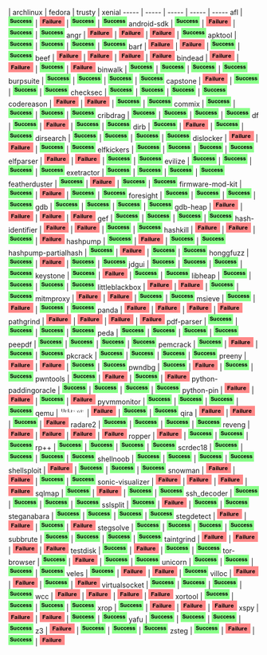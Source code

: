  | archlinux | fedora | trusty | xenial
----- | ----- | ----- | ----- | -----
afl | ![success](success.png) | ![fail](fail.png) | ![success](success.png) | ![success](success.png)
android-sdk | ![success](success.png) | ![fail](fail.png) | ![success](success.png) | ![success](success.png)
angr | ![fail](fail.png) | ![fail](fail.png) | ![fail](fail.png) | ![success](success.png)
apktool | ![success](success.png) | ![success](success.png) | ![success](success.png) | ![success](success.png)
barf | ![fail](fail.png) | ![fail](fail.png) | ![success](success.png) | ![success](success.png)
beef | ![fail](fail.png) | ![fail](fail.png) | ![fail](fail.png) | ![fail](fail.png)
bindead | ![fail](fail.png) | ![fail](fail.png) | ![success](success.png) | ![fail](fail.png)
binwalk | ![success](success.png) | ![success](success.png) | ![success](success.png) | ![success](success.png)
burpsuite | ![success](success.png) | ![success](success.png) | ![success](success.png) | ![success](success.png)
capstone | ![fail](fail.png) | ![success](success.png) | ![success](success.png) | ![success](success.png)
checksec | ![success](success.png) | ![success](success.png) | ![success](success.png) | ![success](success.png)
codereason | ![fail](fail.png) | ![fail](fail.png) | ![success](success.png) | ![success](success.png)
commix | ![success](success.png) | ![success](success.png) | ![success](success.png) | ![success](success.png)
cribdrag | ![success](success.png) | ![success](success.png) | ![success](success.png) | ![success](success.png)
df | ![success](success.png) | ![fail](fail.png) | ![success](success.png) | ![success](success.png)
dirb | ![success](success.png) | ![fail](fail.png) | ![success](success.png) | ![success](success.png)
dirsearch | ![success](success.png) | ![success](success.png) | ![success](success.png) | ![success](success.png)
dislocker | ![fail](fail.png) | ![fail](fail.png) | ![success](success.png) | ![success](success.png)
elfkickers | ![success](success.png) | ![success](success.png) | ![success](success.png) | ![success](success.png)
elfparser | ![fail](fail.png) | ![fail](fail.png) | ![success](success.png) | ![success](success.png)
evilize | ![success](success.png) | ![success](success.png) | ![success](success.png) | ![success](success.png)
exetractor | ![success](success.png) | ![success](success.png) | ![success](success.png) | ![success](success.png)
featherduster | ![success](success.png) | ![fail](fail.png) | ![success](success.png) | ![success](success.png)
firmware-mod-kit | ![success](success.png) | ![fail](fail.png) | ![success](success.png) | ![success](success.png)
foresight | ![success](success.png) | ![success](success.png) | ![success](success.png) | ![success](success.png)
gdb | ![success](success.png) | ![success](success.png) | ![success](success.png) | ![success](success.png)
gdb-heap | ![fail](fail.png) | ![fail](fail.png) | ![fail](fail.png) | ![fail](fail.png)
gef | ![success](success.png) | ![success](success.png) | ![success](success.png) | ![success](success.png)
hash-identifier | ![fail](fail.png) | ![fail](fail.png) | ![success](success.png) | ![success](success.png)
hashkill | ![fail](fail.png) | ![fail](fail.png) | ![success](success.png) | ![fail](fail.png)
hashpump | ![success](success.png) | ![fail](fail.png) | ![success](success.png) | ![success](success.png)
hashpump-partialhash | ![success](success.png) | ![fail](fail.png) | ![success](success.png) | ![success](success.png)
honggfuzz | ![success](success.png) | ![fail](fail.png) | ![success](success.png) | ![success](success.png)
jdgui | ![success](success.png) | ![success](success.png) | ![success](success.png) | ![success](success.png)
keystone | ![success](success.png) | ![fail](fail.png) | ![success](success.png) | ![success](success.png)
libheap | ![success](success.png) | ![success](success.png) | ![success](success.png) | ![success](success.png)
littleblackbox | ![fail](fail.png) | ![fail](fail.png) | ![success](success.png) | ![success](success.png)
mitmproxy | ![fail](fail.png) | ![fail](fail.png) | ![success](success.png) | ![success](success.png)
msieve | ![success](success.png) | ![fail](fail.png) | ![success](success.png) | ![success](success.png)
panda | ![fail](fail.png) | ![fail](fail.png) | ![fail](fail.png) | ![fail](fail.png)
pathgrind | ![fail](fail.png) | ![fail](fail.png) | ![fail](fail.png) | ![fail](fail.png)
pdf-parser | ![success](success.png) | ![success](success.png) | ![success](success.png) | ![success](success.png)
peda | ![success](success.png) | ![success](success.png) | ![success](success.png) | ![success](success.png)
peepdf | ![success](success.png) | ![success](success.png) | ![success](success.png) | ![success](success.png)
pemcrack | ![success](success.png) | ![fail](fail.png) | ![success](success.png) | ![success](success.png)
pkcrack | ![success](success.png) | ![success](success.png) | ![success](success.png) | ![success](success.png)
preeny | ![fail](fail.png) | ![fail](fail.png) | ![success](success.png) | ![success](success.png)
pwndbg | ![success](success.png) | ![fail](fail.png) | ![success](success.png) | ![success](success.png)
pwntools | ![success](success.png) | ![fail](fail.png) | ![success](success.png) | ![fail](fail.png)
python-paddingoracle | ![success](success.png) | ![success](success.png) | ![success](success.png) | ![success](success.png)
python-pin | ![fail](fail.png) | ![fail](fail.png) | ![success](success.png) | ![fail](fail.png)
pyvmmonitor | ![success](success.png) | ![success](success.png) | ![success](success.png) | ![success](success.png)
qemu | ![unknown](unknown.png) | ![fail](fail.png) | ![success](success.png) | ![success](success.png)
qira | ![fail](fail.png) | ![fail](fail.png) | ![success](success.png) | ![fail](fail.png)
radare2 | ![success](success.png) | ![success](success.png) | ![success](success.png) | ![success](success.png)
reveng | ![fail](fail.png) | ![fail](fail.png) | ![fail](fail.png) | ![fail](fail.png)
ropper | ![fail](fail.png) | ![success](success.png) | ![success](success.png) | ![success](success.png)
rp++ | ![success](success.png) | ![success](success.png) | ![success](success.png) | ![success](success.png)
scrdec18 | ![success](success.png) | ![success](success.png) | ![success](success.png) | ![success](success.png)
shellnoob | ![success](success.png) | ![success](success.png) | ![success](success.png) | ![success](success.png)
shellsploit | ![fail](fail.png) | ![success](success.png) | ![success](success.png) | ![success](success.png)
snowman | ![fail](fail.png) | ![fail](fail.png) | ![success](success.png) | ![success](success.png)
sonic-visualizer | ![fail](fail.png) | ![fail](fail.png) | ![fail](fail.png) | ![fail](fail.png)
sqlmap | ![success](success.png) | ![fail](fail.png) | ![success](success.png) | ![success](success.png)
ssh_decoder | ![success](success.png) | ![success](success.png) | ![success](success.png) | ![success](success.png)
sslsplit | ![success](success.png) | ![fail](fail.png) | ![success](success.png) | ![success](success.png)
steganabara | ![success](success.png) | ![success](success.png) | ![success](success.png) | ![success](success.png)
stegdetect | ![fail](fail.png) | ![fail](fail.png) | ![success](success.png) | ![fail](fail.png)
stegsolve | ![success](success.png) | ![success](success.png) | ![success](success.png) | ![success](success.png)
subbrute | ![success](success.png) | ![success](success.png) | ![success](success.png) | ![success](success.png)
taintgrind | ![fail](fail.png) | ![fail](fail.png) | ![fail](fail.png) | ![fail](fail.png)
testdisk | ![success](success.png) | ![fail](fail.png) | ![success](success.png) | ![success](success.png)
tor-browser | ![success](success.png) | ![fail](fail.png) | ![success](success.png) | ![success](success.png)
unicorn | ![success](success.png) | ![success](success.png) | ![success](success.png) | ![success](success.png)
veles | ![success](success.png) | ![fail](fail.png) | ![fail](fail.png) | ![success](success.png)
villoc | ![fail](fail.png) | ![fail](fail.png) | ![success](success.png) | ![fail](fail.png)
virtualsocket | ![success](success.png) | ![success](success.png) | ![success](success.png) | ![success](success.png)
wcc | ![fail](fail.png) | ![fail](fail.png) | ![fail](fail.png) | ![fail](fail.png)
xortool | ![success](success.png) | ![success](success.png) | ![success](success.png) | ![success](success.png)
xrop | ![success](success.png) | ![fail](fail.png) | ![fail](fail.png) | ![fail](fail.png)
xspy | ![fail](fail.png) | ![fail](fail.png) | ![success](success.png) | ![success](success.png)
yafu | ![success](success.png) | ![success](success.png) | ![success](success.png) | ![success](success.png)
z3 | ![fail](fail.png) | ![success](success.png) | ![success](success.png) | ![success](success.png)
zsteg | ![success](success.png) | ![fail](fail.png) | ![success](success.png) | ![fail](fail.png)
